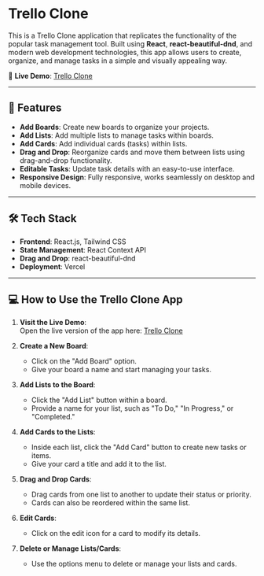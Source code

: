 # Trello Clone

This is a Trello Clone application that replicates the functionality of the popular task management tool. Built using **React**, **react-beautiful-dnd**, and modern web development technologies, this app allows users to create, organize, and manage tasks in a simple and visually appealing way.

🚀 **Live Demo**: [Trello Clone](https://trello-clone-aniket.vercel.app/)

---

## 📖 Features

- **Add Boards**: Create new boards to organize your projects.
- **Add Lists**: Add multiple lists to manage tasks within boards.
- **Add Cards**: Add individual cards (tasks) within lists.
- **Drag and Drop**: Reorganize cards and move them between lists using drag-and-drop functionality.
- **Editable Tasks**: Update task details with an easy-to-use interface.
- **Responsive Design**: Fully responsive, works seamlessly on desktop and mobile devices.

---

## 🛠️ Tech Stack

- **Frontend**: React.js, Tailwind CSS
- **State Management**: React Context API
- **Drag and Drop**: react-beautiful-dnd
- **Deployment**: Vercel

---

## 💻 How to Use the Trello Clone App

1. **Visit the Live Demo**:  
   Open the live version of the app here: [Trello Clone](https://trello-sand-one.vercel.app/)

2. **Create a New Board**:  
   - Click on the "Add Board" option.
   - Give your board a name and start managing your tasks.

3. **Add Lists to the Board**:  
   - Click the "Add List" button within a board.
   - Provide a name for your list, such as "To Do," "In Progress," or "Completed."

4. **Add Cards to the Lists**:  
   - Inside each list, click the "Add Card" button to create new tasks or items.
   - Give your card a title and add it to the list.

5. **Drag and Drop Cards**:  
   - Drag cards from one list to another to update their status or priority.
   - Cards can also be reordered within the same list.

6. **Edit Cards**:  
   - Click on the edit icon for a card to modify its details.

7. **Delete or Manage Lists/Cards**:  
   - Use the options menu to delete or manage your lists and cards.






